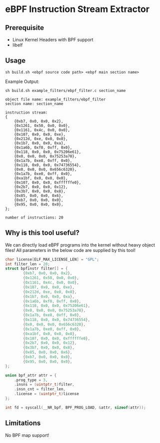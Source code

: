 # eBPF Instruction Stream Extractor

## Prerequisite

- Linux Kernel Headers with BPF support
- libelf



## Usage

```shell
sh build.sh <ebpf source code path> <ebpf main section name>
```


Example Output:

```shell
sh build.sh example_filters/ebpf_filter.c section_name

object file name: example_filters/ebpf_filter
section name: section_name

instruction stream:
{
    {0xb7, 0x0, 0x0, 0x2}, 
    {0x1261, 0x50, 0x0, 0x0}, 
    {0x1161, 0x4c, 0x0, 0x0}, 
    {0x107, 0x0, 0x0, 0xe}, 
    {0x212d, 0xe, 0x0, 0x0}, 
    {0x1b7, 0x0, 0x0, 0xa}, 
    {0x1a6b, 0xf0, 0xff, 0x0}, 
    {0x118, 0x0, 0x0, 0x75206e61}, 
    {0x0, 0x0, 0x0, 0x75253a70}, 
    {0x1a7b, 0xe8, 0xff, 0x0}, 
    {0x118, 0x0, 0x0, 0x74736554}, 
    {0x0, 0x0, 0x0, 0x656c6320}, 
    {0x1a7b, 0xe0, 0xff, 0x0}, 
    {0xa1bf, 0x0, 0x0, 0x0}, 
    {0x107, 0x0, 0x0, 0xffffffe0}, 
    {0x2b7, 0x0, 0x0, 0x12}, 
    {0x3b7, 0x0, 0x0, 0x8}, 
    {0x85, 0x0, 0x0, 0x6}, 
    {0xb7, 0x0, 0x0, 0x0}, 
    {0x95, 0x0, 0x0, 0x0}, 
};

number of instructions: 20

```

## Why is this tool useful?

We can directly load eBPF programs into the kernel without heavy object files!
All parameters in the below code are supplied by this tool!

```C
char license[ELF_MAX_LICENSE_LEN] = "GPL";
int filter_len = 20;
struct bpfinstr filter[] = {
		{0xb7, 0x0, 0x0, 0x2},
		{0x1261, 0x50, 0x0, 0x0},
		{0x1161, 0x4c, 0x0, 0x0},
		{0x107, 0x0, 0x0, 0xe},
		{0x212d, 0xe, 0x0, 0x0},
		{0x1b7, 0x0, 0x0, 0xa},
		{0x1a6b, 0xf0, 0xff, 0x0},
		{0x118, 0x0, 0x0, 0x75206e61},
		{0x0, 0x0, 0x0, 0x75253a70},
		{0x1a7b, 0xe8, 0xff, 0x0},
		{0x118, 0x0, 0x0, 0x74736554},
		{0x0, 0x0, 0x0, 0x656c6320},
		{0x1a7b, 0xe0, 0xff, 0x0},
		{0xa1bf, 0x0, 0x0, 0x0},
		{0x107, 0x0, 0x0, 0xffffffe0},
		{0x2b7, 0x0, 0x0, 0x12},
		{0x3b7, 0x0, 0x0, 0x8},
		{0x85, 0x0, 0x0, 0x6},
		{0xb7, 0x0, 0x0, 0x0},
		{0x95, 0x0, 0x0, 0x0},
};

union bpf_attr attr = {
    .prog_type = 3,
    .insns = (uintptr_t)filter,
    .insn_cnt = filter_len,
    .license = (uintptr_t)license
};

int fd = syscall(__NR_bpf, BPF_PROG_LOAD, &attr, sizeof(attr));
```

## Limitations

No BPF map support!